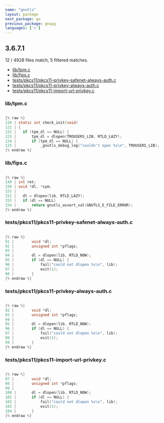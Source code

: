 ```yaml
---
name: "gnutls"
layout: package
next_package: go
previous_package: gnupg
languages: ['c']
---
```

## 3.6.7.1
12 / 4928 files match, 5 filtered matches.

 - [lib/tpm.c](#libtpmc)
 - [lib/fips.c](#libfipsc)
 - [tests/pkcs11/pkcs11-privkey-safenet-always-auth.c](#testspkcs11pkcs11-privkey-safenet-always-authc)
 - [tests/pkcs11/pkcs11-privkey-always-auth.c](#testspkcs11pkcs11-privkey-always-authc)
 - [tests/pkcs11/pkcs11-import-url-privkey.c](#testspkcs11pkcs11-import-url-privkeyc)

### lib/tpm.c

```c

{% raw %}
120 | static int check_init(void)
121 | {
122 | 	if (tpm_dl == NULL) {
123 | 		tpm_dl = dlopen(TROUSERS_LIB, RTLD_LAZY);
124 | 		if (tpm_dl == NULL) {
125 | 			_gnutls_debug_log("couldn't open %s\n", TROUSERS_LIB);
{% endraw %}

```
### lib/fips.c

```c

{% raw %}
149 | int ret;
150 | void *dl, *sym;
151 | 
152 | 	dl = dlopen(lib, RTLD_LAZY);
153 | 	if (dl == NULL)
154 | 		return gnutls_assert_val(GNUTLS_E_FILE_ERROR);
{% endraw %}

```
### tests/pkcs11/pkcs11-privkey-safenet-always-auth.c

```c

{% raw %}
91 | 		void *dl;
92 | 		unsigned int *pflags;
93 | 
94 | 		dl = dlopen(lib, RTLD_NOW);
95 | 		if (dl == NULL) {
96 | 			fail("could not dlopen %s\n", lib);
97 | 			exit(1);
98 | 		}
{% endraw %}

```
### tests/pkcs11/pkcs11-privkey-always-auth.c

```c

{% raw %}
92 | 		void *dl;
93 | 		unsigned int *pflags;
94 | 
95 | 		dl = dlopen(lib, RTLD_NOW);
96 | 		if (dl == NULL) {
97 | 			fail("could not dlopen %s\n", lib);
98 | 			exit(1);
99 | 		}
{% endraw %}

```
### tests/pkcs11/pkcs11-import-url-privkey.c

```c

{% raw %}
97 | 		void *dl;
98 | 		unsigned int *pflags;
99 | 
100 | 		dl = dlopen(lib, RTLD_NOW);
101 | 		if (dl == NULL) {
102 | 			fail("could not dlopen %s\n", lib);
103 | 			exit(1);
104 | 		}
{% endraw %}

```